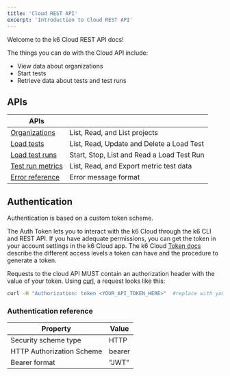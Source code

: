 ```yaml
---
title: 'Cloud REST API'
excerpt: 'Introduction to Cloud REST API'
---
```


Welcome to the k6 Cloud REST API docs!

The things you can do with the Cloud API include:
- View data about organizations
- Start tests
- Retrieve data about tests and test runs

## APIs

| APIs                  |   |
|---------------------------|--------|
| [Organizations](/cloud/cloud-reference/cloud-rest-api/organizations/)      | List, Read, and List projects   |
| [Load tests](/cloud/cloud-reference/cloud-rest-api/tests/)      | List, Read, Update and Delete a Load Test |
| [Load test runs](/cloud/cloud-reference/cloud-rest-api/test-runs/)      | Start, Stop, List and Read a Load Test Run   |
| [Test run metrics](/cloud/cloud-reference/cloud-rest-api/test-run-metrics/)      | List, Read, and Export metric test data   |
| [Error reference](/cloud/cloud-reference/cloud-rest-api/error-reference/)      | Error message format    |

## Authentication

Authentication is based on a custom token scheme.

The Auth Token lets you to interact with the k6 Cloud through the k6 CLI and REST API.
If you have adequate permissions, you can get the token in your account settings in the k6 Cloud app.
The k6 Cloud [Token docs](https://k6.io/docs/cloud/integrations/token) describe the different access levels a token can have and the procedure to generate a token.

Requests to the cloud API MUST contain an authorization header with the value of your token.
Using [curl](https://curl.se/), a request looks like this:

```bash
curl -H "Authorization: token <YOUR_API_TOKEN_HERE>"  #replace with your token
```

### Authentication reference

| Property                  | Value  |
|---------------------------|--------|
| Security scheme type      | HTTP   |
| HTTP Authorization Scheme | bearer |
| Bearer format             | "JWT"  |
